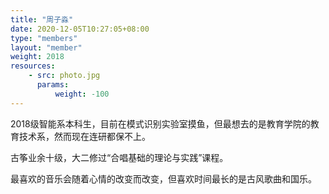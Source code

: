 ```yaml
---
title: "周子淼"
date: 2020-12-05T10:27:05+08:00
type: "members"
layout: "member"
weight: 2018
resources:
    - src: photo.jpg
      params:
          weight: -100
---
```


2018级智能系本科生，目前在模式识别实验室摸鱼，但最想去的是教育学院的教育技术系，然而现在连研都保不上。

古筝业余十级，大二修过“合唱基础的理论与实践”课程。

最喜欢的音乐会随着心情的改变而改变，但喜欢时间最长的是古风歌曲和国乐。
